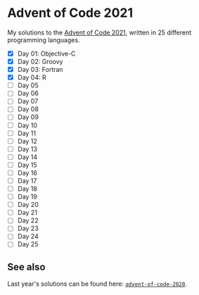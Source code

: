 # Advent of Code 2021

My solutions to the [Advent of Code 2021](https://adventofcode.com/2021), written in 25 different programming languages.

- [x] Day 01: Objective-C
- [x] Day 02: Groovy
- [x] Day 03: Fortran
- [x] Day 04: R
- [ ] Day 05
- [ ] Day 06
- [ ] Day 07
- [ ] Day 08
- [ ] Day 09
- [ ] Day 10
- [ ] Day 11
- [ ] Day 12
- [ ] Day 13
- [ ] Day 14
- [ ] Day 15
- [ ] Day 16
- [ ] Day 17
- [ ] Day 18
- [ ] Day 19
- [ ] Day 20
- [ ] Day 21
- [ ] Day 22
- [ ] Day 23
- [ ] Day 24
- [ ] Day 25

## See also

Last year's solutions can be found here: [`advent-of-code-2020`](https://github.com/fwcd/advent-of-code-2020).
